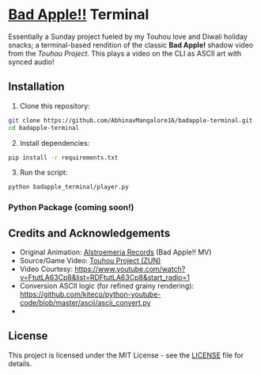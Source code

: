 # [Bad Apple!!](https://www.youtube.com/watch?v=FtutLA63Cp8&list=RDFtutLA63Cp8&start_radio=1) Terminal

Essentially a Sunday project fueled by my Touhou love and Diwali holiday snacks; a terminal-based rendition of the classic **Bad Apple!** shadow video from the *Touhou Project*. This plays a video on the CLI as ASCII art with synced audio!

## Installation
1. Clone this repository:
   
```bash
git clone https://github.com/AbhinavMangalore16/badapple-terminal.git
cd badapple-terminal
``` 

2. Install dependencies:
```bash 
pip install -r requirements.txt
```

3. Run the script:
```bash
python badapple_terminal/player.py
```
### Python Package (coming soon!)


## Credits and Acknowledgements

- Original Animation: [Alstroemeria Records](https://alst.net/) (Bad Apple!! MV)
- Source/Game Video: [Touhou Project (ZUN)](https://en.touhouwiki.net/wiki/ZUN)
- Video Courtesy: https://www.youtube.com/watch?v=FtutLA63Cp8&list=RDFtutLA63Cp8&start_radio=1
- Conversion ASCII logic (for refined grainy rendering): https://github.com/kiteco/python-youtube-code/blob/master/ascii/ascii_convert.py
- 
## License

This project is licensed under the MIT License - see the [LICENSE](LICENSE) file for details.